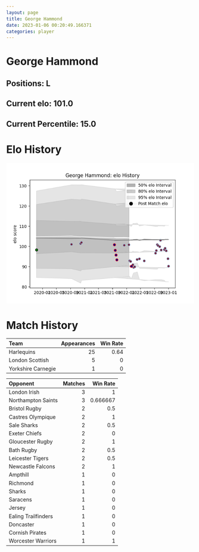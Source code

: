```yaml
---  
layout: page  
title: George Hammond  
date: 2023-01-06 00:20:49.166371  
categories: player  
---
```

# George Hammond

## Positions: L

## Current elo: 101.0

## Current Percentile: 15.0

# Elo History


![elo history](history_GeorgeHammond.png)
# Match History


| Team               |   Appearances |   Win Rate |
|:-------------------|--------------:|-----------:|
| Harlequins         |            25 |       0.64 |
| London Scottish    |             5 |       0    |
| Yorkshire Carnegie |             1 |       0    |

| Opponent            |   Matches |   Win Rate |
|:--------------------|----------:|-----------:|
| London Irish        |         3 |   1        |
| Northampton Saints  |         3 |   0.666667 |
| Bristol Rugby       |         2 |   0.5      |
| Castres Olympique   |         2 |   1        |
| Sale Sharks         |         2 |   0.5      |
| Exeter Chiefs       |         2 |   0        |
| Gloucester Rugby    |         2 |   1        |
| Bath Rugby          |         2 |   0.5      |
| Leicester Tigers    |         2 |   0.5      |
| Newcastle Falcons   |         2 |   1        |
| Ampthill            |         1 |   0        |
| Richmond            |         1 |   0        |
| Sharks              |         1 |   0        |
| Saracens            |         1 |   0        |
| Jersey              |         1 |   0        |
| Ealing Trailfinders |         1 |   0        |
| Doncaster           |         1 |   0        |
| Cornish Pirates     |         1 |   0        |
| Worcester Warriors  |         1 |   1        |